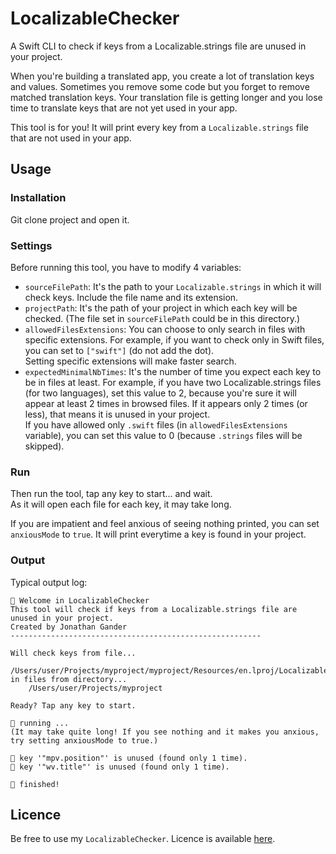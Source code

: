 # LocalizableChecker
A Swift CLI to check if keys from a Localizable.strings file are unused in your project.

When you're building a translated app, you create a lot of translation keys and values. Sometimes you remove some code but you forget to remove matched translation keys. Your translation file is getting longer and you lose time to translate keys that are not yet used in your app.

This tool is for you! It will print every key from a `Localizable.strings` file that are not used in your app.

## Usage 

### Installation

Git clone project and open it.

### Settings

Before running this tool, you have to modify 4 variables:

- `sourceFilePath`: It's the path to your `Localizable.strings` in which it will check keys. Include the file name and its extension.
- `projectPath`: It's the path of your project in which each key will be checked. (The file set in `sourceFilePath` could be in this directory.)
- `allowedFilesExtensions`: You can choose to only search in files with specific extensions. For example, if you want to check only in Swift files, you can set to `["swift"]` (do not add the dot).  
Setting specific extensions will make faster search.
- `expectedMinimalNbTimes`: It's the number of time you expect each key to be in files at least. For example, if you have two Localizable.strings files (for two languages), set this value to 2, because you're sure it will appear at least 2 times in browsed files. If it appears only 2 times (or less), that means it is unused in your project.  
If you have allowed only `.swift` files (in `allowedFilesExtensions` variable), you can set this value to 0 (because `.strings` files will be skipped).

### Run

Then run the tool, tap any key to start... and wait.  
As it will open each file for each key, it may take long.

If you are impatient and feel anxious of seeing nothing printed, you can set `anxiousMode` to `true`. It will print everytime a key is found in your project.

### Output

Typical output log: 

```
👋 Welcome in LocalizableChecker
This tool will check if keys from a Localizable.strings file are unused in your project.
Created by Jonathan Gander
--------------------------------------------------------

Will check keys from file...
	/Users/user/Projects/myproject/myproject/Resources/en.lproj/Localizable.strings
in files from directory...
	/Users/user/Projects/myproject

Ready? Tap any key to start.

🚀 running ...
(It may take quite long! If you see nothing and it makes you anxious, try setting anxiousMode to true.)

🛑 key '"mpv.position"' is unused (found only 1 time).
🛑 key '"wv.title"' is unused (found only 1 time).

🎉 finished!
```

## Licence

Be free to use my `LocalizableChecker`. Licence is available [here](https://github.com/Jonathan-Gander/LocalizableChecker/blob/main/LICENSE).
